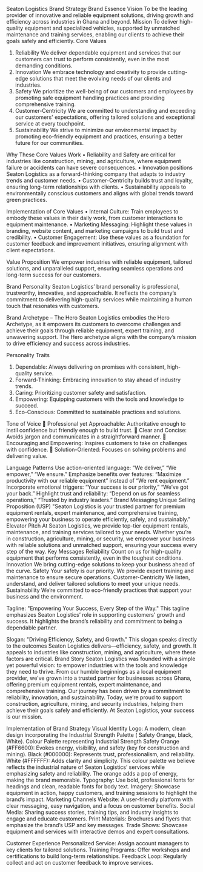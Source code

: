 Seaton Logistics Brand Strategy
Brand Essence
Vision
To be the leading provider of innovative and reliable equipment solutions, driving growth and efficiency across industries in Ghana and beyond.
Mission
To deliver high-quality equipment and specialized vehicles, supported by unmatched maintenance and training services, enabling our clients to achieve their goals safely and efficiently.
Core Values
1.	Reliability
We deliver dependable equipment and services that our customers can trust to perform consistently, even in the most demanding conditions.
2.	Innovation
We embrace technology and creativity to provide cutting-edge solutions that meet the evolving needs of our clients and industries.
3.	Safety
We prioritize the well-being of our customers and employees by promoting safe equipment handling practices and providing comprehensive training.
4.	Customer-Centricity
We are committed to understanding and exceeding our customers' expectations, offering tailored solutions and exceptional service at every touchpoint.
5.	Sustainability
We strive to minimize our environmental impact by promoting eco-friendly equipment and practices, ensuring a better future for our communities.


Why These Core Values Work
•	Reliability and Safety are critical for industries like construction, mining, and agriculture, where equipment failure or accidents can have severe consequences.
•	Innovation positions Seaton Logistics as a forward-thinking company that adapts to industry trends and customer needs.
•	Customer-Centricity builds trust and loyalty, ensuring long-term relationships with clients.
•	Sustainability appeals to environmentally conscious customers and aligns with global trends toward green practices.



Implementation of Core Values
•	Internal Culture: Train employees to embody these values in their daily work, from customer interactions to equipment maintenance.
•	Marketing Messaging: Highlight these values in branding, website content, and marketing campaigns to build trust and credibility.
•	Customer Engagement: Use these values as a foundation for customer feedback and improvement initiatives, ensuring alignment with client expectations.

Value Proposition
We empower industries with reliable equipment, tailored solutions, and unparalleled support, ensuring seamless operations and long-term success for our customers.

Brand Personality
Seaton Logistics’ brand personality is professional, trustworthy, innovative, and approachable. It reflects the company’s commitment to delivering high-quality services while maintaining a human touch that resonates with customers.

Brand Archetype – The Hero
Seaton Logistics embodies the Hero Archetype, as it empowers its customers to overcome challenges and achieve their goals through reliable equipment, expert training, and unwavering support. The Hero archetype aligns with the company’s mission to drive efficiency and success across industries.

Personality Traits
1.	Dependable:
Always delivering on promises with consistent, high-quality service.
2.	Forward-Thinking:
Embracing innovation to stay ahead of industry trends.
3.	Caring:
Prioritizing customer safety and satisfaction.
4.	Empowering:
Equipping customers with the tools and knowledge to succeed.
5.	Eco-Conscious:
Committed to sustainable practices and solutions.



Tone of Voice
	Professional yet Approachable: Authoritative enough to instil confidence but friendly enough to build trust.
	Clear and Concise: Avoids jargon and communicates in a straightforward manner.
	Encouraging and Empowering: Inspires customers to take on challenges with confidence.
	Solution-Oriented: Focuses on solving problems and delivering value.

Language Patterns
Use action-oriented language: “We deliver,” “We empower,” “We ensure.”
Emphasize benefits over features: “Maximize productivity with our reliable equipment” instead of “We rent equipment.”
Incorporate emotional triggers: “Your success is our priority,” “We’ve got your back.”
Highlight trust and reliability: “Depend on us for seamless operations,” “Trusted by industry leaders.”
Brand Messaging
Unique Selling Proposition (USP)
"Seaton Logistics is your trusted partner for premium equipment rentals, expert maintenance, and comprehensive training, empowering your business to operate efficiently, safely, and sustainably."
Elevator Pitch
At Seaton Logistics, we provide top-tier equipment rentals, maintenance, and training services tailored to your needs. Whether you’re in construction, agriculture, mining, or security, we empower your business with reliable solutions and unmatched support, ensuring your success every step of the way.
Key Messages
Reliability
Count on us for high-quality equipment that performs consistently, even in the toughest conditions.
Innovation
We bring cutting-edge solutions to keep your business ahead of the curve.
Safety
Your safety is our priority. We provide expert training and maintenance to ensure secure operations.
Customer-Centricity
We listen, understand, and deliver tailored solutions to meet your unique needs.
Sustainability
We’re committed to eco-friendly practices that support your business and the environment.

Tagline:
"Empowering Your Success, Every Step of the Way."
This tagline emphasizes Seaton Logistics’ role in supporting customers’ growth and success. It highlights the brand’s reliability and commitment to being a dependable partner.

Slogan:
"Driving Efficiency, Safety, and Growth."
This slogan speaks directly to the outcomes Seaton Logistics delivers—efficiency, safety, and growth. It appeals to industries like construction, mining, and agriculture, where these factors are critical.
Brand Story
Seaton Logistics was founded with a simple yet powerful vision: to empower industries with the tools and knowledge they need to thrive. From our humble beginnings as a local equipment provider, we’ve grown into a trusted partner for businesses across Ghana, offering premium equipment rentals, expert maintenance, and comprehensive training. Our journey has been driven by a commitment to reliability, innovation, and sustainability. Today, we’re proud to support construction, agriculture, mining, and security industries, helping them achieve their goals safely and efficiently. At Seaton Logistics, your success is our mission.

Implementation of Brand Strategy
Visual Identity
Logo: A modern, clean design incorporating the Industrial Strength Palette ( Safety Orange, black, White).
Colour Palette representing Industrial Strength
Safety Orange (#FF6600): Evokes energy, visibility, and safety (key for construction and mining).
Black (#000000): Represents trust, professionalism, and reliability.
White (#FFFFFF): Adds clarity and simplicity.
This colour palette we believe reflects the industrial nature of Seaton Logistics’ services while emphasizing safety and reliability. The orange adds a pop of energy, making the brand memorable.
Typography: Use bold, professional fonts for headings and clean, readable fonts for body text.
Imagery: Showcase equipment in action, happy customers, and training sessions to highlight the brand’s impact.
Marketing Channels
Website: A user-friendly platform with clear messaging, easy navigation, and a focus on customer benefits.
Social Media: Sharing success stories, training tips, and industry insights to engage and educate customers.
Print Materials: Brochures and flyers that emphasize the brand’s USP and key messages.
Trade Shows: Showcase equipment and services with interactive demos and expert consultations.

Customer Experience
Personalized Service: Assign account managers to key clients for tailored solutions.
Training Programs: Offer workshops and certifications to build long-term relationships.
Feedback Loop: Regularly collect and act on customer feedback to improve services.
